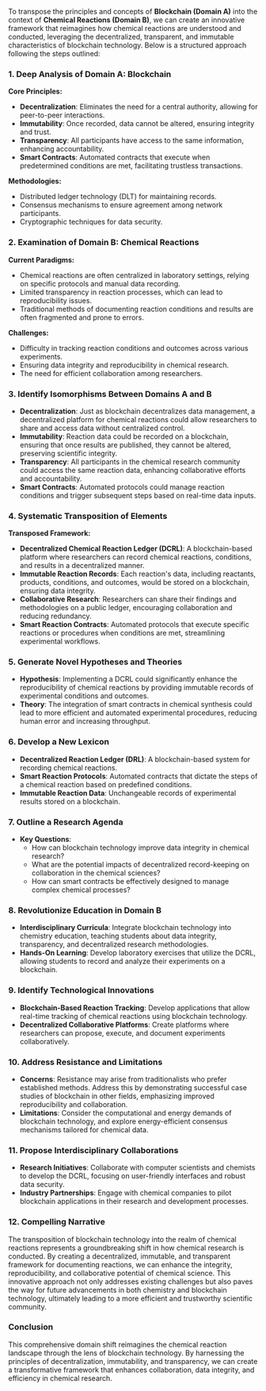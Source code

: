 To transpose the principles and concepts of **Blockchain (Domain A)** into the context of **Chemical Reactions (Domain B)**, we can create an innovative framework that reimagines how chemical reactions are understood and conducted, leveraging the decentralized, transparent, and immutable characteristics of blockchain technology. Below is a structured approach following the steps outlined:

### 1. Deep Analysis of Domain A: Blockchain

**Core Principles:**
- **Decentralization**: Eliminates the need for a central authority, allowing for peer-to-peer interactions.
- **Immutability**: Once recorded, data cannot be altered, ensuring integrity and trust.
- **Transparency**: All participants have access to the same information, enhancing accountability.
- **Smart Contracts**: Automated contracts that execute when predetermined conditions are met, facilitating trustless transactions.

**Methodologies:**
- Distributed ledger technology (DLT) for maintaining records.
- Consensus mechanisms to ensure agreement among network participants.
- Cryptographic techniques for data security.

### 2. Examination of Domain B: Chemical Reactions

**Current Paradigms:**
- Chemical reactions are often centralized in laboratory settings, relying on specific protocols and manual data recording.
- Limited transparency in reaction processes, which can lead to reproducibility issues.
- Traditional methods of documenting reaction conditions and results are often fragmented and prone to errors.

**Challenges:**
- Difficulty in tracking reaction conditions and outcomes across various experiments.
- Ensuring data integrity and reproducibility in chemical research.
- The need for efficient collaboration among researchers.

### 3. Identify Isomorphisms Between Domains A and B

- **Decentralization**: Just as blockchain decentralizes data management, a decentralized platform for chemical reactions could allow researchers to share and access data without centralized control.
- **Immutability**: Reaction data could be recorded on a blockchain, ensuring that once results are published, they cannot be altered, preserving scientific integrity.
- **Transparency**: All participants in the chemical research community could access the same reaction data, enhancing collaborative efforts and accountability.
- **Smart Contracts**: Automated protocols could manage reaction conditions and trigger subsequent steps based on real-time data inputs.

### 4. Systematic Transposition of Elements

**Transposed Framework:**
- **Decentralized Chemical Reaction Ledger (DCRL)**: A blockchain-based platform where researchers can record chemical reactions, conditions, and results in a decentralized manner.
- **Immutable Reaction Records**: Each reaction's data, including reactants, products, conditions, and outcomes, would be stored on a blockchain, ensuring data integrity.
- **Collaborative Research**: Researchers can share their findings and methodologies on a public ledger, encouraging collaboration and reducing redundancy.
- **Smart Reaction Contracts**: Automated protocols that execute specific reactions or procedures when conditions are met, streamlining experimental workflows.

### 5. Generate Novel Hypotheses and Theories

- **Hypothesis**: Implementing a DCRL could significantly enhance the reproducibility of chemical reactions by providing immutable records of experimental conditions and outcomes.
- **Theory**: The integration of smart contracts in chemical synthesis could lead to more efficient and automated experimental procedures, reducing human error and increasing throughput.

### 6. Develop a New Lexicon

- **Decentralized Reaction Ledger (DRL)**: A blockchain-based system for recording chemical reactions.
- **Smart Reaction Protocols**: Automated contracts that dictate the steps of a chemical reaction based on predefined conditions.
- **Immutable Reaction Data**: Unchangeable records of experimental results stored on a blockchain.

### 7. Outline a Research Agenda

- **Key Questions**:
  - How can blockchain technology improve data integrity in chemical research?
  - What are the potential impacts of decentralized record-keeping on collaboration in the chemical sciences?
  - How can smart contracts be effectively designed to manage complex chemical processes?

### 8. Revolutionize Education in Domain B

- **Interdisciplinary Curricula**: Integrate blockchain technology into chemistry education, teaching students about data integrity, transparency, and decentralized research methodologies.
- **Hands-On Learning**: Develop laboratory exercises that utilize the DCRL, allowing students to record and analyze their experiments on a blockchain.

### 9. Identify Technological Innovations

- **Blockchain-Based Reaction Tracking**: Develop applications that allow real-time tracking of chemical reactions using blockchain technology.
- **Decentralized Collaborative Platforms**: Create platforms where researchers can propose, execute, and document experiments collaboratively.

### 10. Address Resistance and Limitations

- **Concerns**: Resistance may arise from traditionalists who prefer established methods. Address this by demonstrating successful case studies of blockchain in other fields, emphasizing improved reproducibility and collaboration.
- **Limitations**: Consider the computational and energy demands of blockchain technology, and explore energy-efficient consensus mechanisms tailored for chemical data.

### 11. Propose Interdisciplinary Collaborations

- **Research Initiatives**: Collaborate with computer scientists and chemists to develop the DCRL, focusing on user-friendly interfaces and robust data security.
- **Industry Partnerships**: Engage with chemical companies to pilot blockchain applications in their research and development processes.

### 12. Compelling Narrative

The transposition of blockchain technology into the realm of chemical reactions represents a groundbreaking shift in how chemical research is conducted. By creating a decentralized, immutable, and transparent framework for documenting reactions, we can enhance the integrity, reproducibility, and collaborative potential of chemical science. This innovative approach not only addresses existing challenges but also paves the way for future advancements in both chemistry and blockchain technology, ultimately leading to a more efficient and trustworthy scientific community.

### Conclusion

This comprehensive domain shift reimagines the chemical reaction landscape through the lens of blockchain technology. By harnessing the principles of decentralization, immutability, and transparency, we can create a transformative framework that enhances collaboration, data integrity, and efficiency in chemical research.